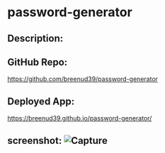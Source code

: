 # password-generator

## Description: 


## GitHub Repo:

https://github.com/breenud39/password-generator

## Deployed App:

https://breenud39.github.io/password-generator/


## screenshot: ![Capture](https://user-images.githubusercontent.com/90728690/140615664-dadbf488-7d81-47a2-a3b7-b1adc473cca1.PNG)

